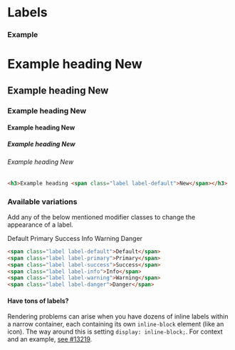 
<h1 id="labels" class="page-header">Labels</h1>

<h3>Example</h3>

<div class="bs-example">
  <h1>Example heading <span class="label label-default">New</span></h1>
  <h2>Example heading <span class="label label-default">New</span></h2>
  <h3>Example heading <span class="label label-default">New</span></h3>
  <h4>Example heading <span class="label label-default">New</span></h4>
  <h5>Example heading <span class="label label-default">New</span></h5>
  <h6>Example heading <span class="label label-default">New</span></h6>
</div>

```html
<h3>Example heading <span class="label label-default">New</span></h3>
```

<h3>Available variations</h3>

<p>Add any of the below mentioned modifier classes to change the appearance of a label.</p>

<div class="bs-example">
  <span class="label label-default">Default</span>
  <span class="label label-primary">Primary</span>
  <span class="label label-success">Success</span>
  <span class="label label-info">Info</span>
  <span class="label label-warning">Warning</span>
  <span class="label label-danger">Danger</span>
</div>

```html
<span class="label label-default">Default</span>
<span class="label label-primary">Primary</span>
<span class="label label-success">Success</span>
<span class="label label-info">Info</span>
<span class="label label-warning">Warning</span>
<span class="label label-danger">Danger</span>
```

<div class="bs-callout bs-callout-info">
  <h4>Have tons of labels?</h4>
  <p>Rendering problems can arise when you have dozens of inline labels within a narrow container, each containing its own <code>inline-block</code> element (like an icon). The way around this is setting <code>display: inline-block;</code>. For context and an example, <a href="https://github.com/twbs/bootstrap/issues/13219">see #13219</a>.</p>
</div>
